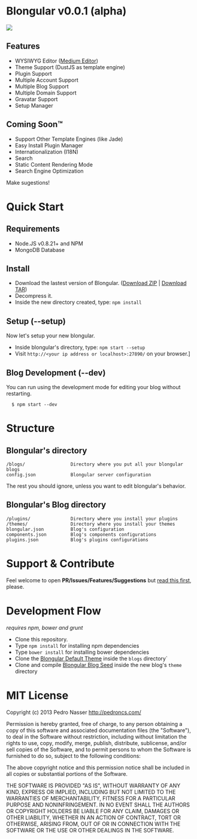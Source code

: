 Blongular v0.0.1 (alpha)
==========================

![](https://dl.dropboxusercontent.com/u/21773527/blongular.png)

## Features
- WYSIWYG Editor ([Medium Editor](https://github.com/daviferreira/medium-editor))
- Theme Support (DustJS as template engine)
- Plugin Support
- Multiple Account Support
- Multiple Blog Support
- Multiple Domain Support
- Gravatar Support
- Setup Manager

## Coming Soon™

- Support Other Template Engines (like Jade)
- Easy Install Plugin Manager
- Internationalization (I18N)
- Search
- Static Content Rendering Mode
- Search Engine Optimization

Make sugestions!

# Quick Start

## Requirements

- Node.JS v0.8.21+ and NPM
- MongoDB Database

## Install

- Download the lastest version of Blongular. ([Download ZIP](http://blongular.com/latest.zip) | [Download TAR](http://blongular.com/latest.tar.gz))
- Decompress it.
- Inside the new directory created, type: `npm install`

## Setup (--setup)

Now let's setup your new blongular.

- Inside blongular's directory, type: `npm start --setup`
- Visit `http://<your ip address or localhost>:27890/` on your browser.]

## Blog Development (--dev) 

You can run using the development mode for editing your blog without restarting.

      $ npm start --dev

# Structure

## Blongular's directory

```
/blogs/                 Directory where you put all your blongular blogs
config.json             Blongular server configuration
```

The rest you should ignore, unless you want to edit blongular's behavior.

## Blongular's Blog directory
```
/plugins/               Directory where you install your plugins
/themes/                Directory where you install your themes
blongular.json          Blog's configuration
components.json         Blog's components configurations
plugins.json            Blog's plugins configurations
```

# Support & Contribute

Feel welcome to open **PR/Issues/Features/Suggestions** but [read this first](https://github.com/blongular/blongular/blob/master/CONTRIBUTING.md), please.

# Development Flow

*requires npm, bower and grunt*

- Clone this repository.
- Type `npm install` for installing npm dependencies
- Type `bower install` for installing bower dependencies
- Clone the [Blongular Default Theme](http://github.com/blongular/blongular-theme-default) inside the `blogs` directory`
- Clone and compile [Blongular Blog Seed](http://github.com/blongular/blongular-seed) inside the new blog's `theme` directory

# MIT License

Copyright (c) 2013 Pedro Nasser <http://pedroncs.com/>

Permission is hereby granted, free of charge, to any person obtaining a copy
of this software and associated documentation files (the "Software"), to deal
in the Software without restriction, including without limitation the rights
to use, copy, modify, merge, publish, distribute, sublicense, and/or sell
copies of the Software, and to permit persons to whom the Software is
furnished to do so, subject to the following conditions:

The above copyright notice and this permission notice shall be included in
all copies or substantial portions of the Software.

THE SOFTWARE IS PROVIDED "AS IS", WITHOUT WARRANTY OF ANY KIND, EXPRESS OR
IMPLIED, INCLUDING BUT NOT LIMITED TO THE WARRANTIES OF MERCHANTABILITY,
FITNESS FOR A PARTICULAR PURPOSE AND NONINFRINGEMENT. IN NO EVENT SHALL THE
AUTHORS OR COPYRIGHT HOLDERS BE LIABLE FOR ANY CLAIM, DAMAGES OR OTHER
LIABILITY, WHETHER IN AN ACTION OF CONTRACT, TORT OR OTHERWISE, ARISING FROM,
OUT OF OR IN CONNECTION WITH THE SOFTWARE OR THE USE OR OTHER DEALINGS IN
THE SOFTWARE.